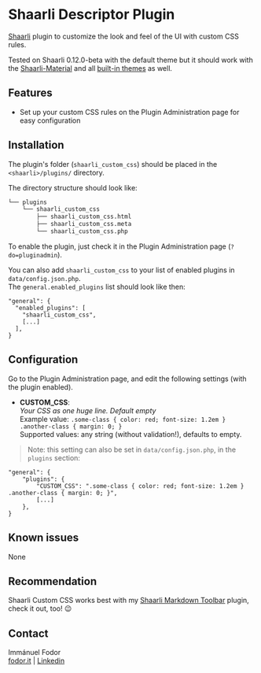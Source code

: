 # Shaarli Descriptor Plugin

[Shaarli](https://github.com/shaarli/Shaarli) plugin to customize the look and feel of the UI with custom CSS rules. 

Tested on Shaarli 0.12.0-beta with the default theme but it should work with the [Shaarli-Material](https://github.com/kalvn/Shaarli-Material) and all [built-in themes](https://github.com/shaarli/Shaarli/tree/master/tpl/) as well.

## Features

* Set up your custom CSS rules on the Plugin Administration page for easy configuration

## Installation

The plugin's folder (`shaarli_custom_css`) should be placed in the `<shaarli>/plugins/` directory.

The directory structure should look like:

```bash 
└── plugins
    └── shaarli_custom_css
        ├── shaarli_custom_css.html
        ├── shaarli_custom_css.meta
        └── shaarli_custom_css.php
```

To enable the plugin, just check it in the Plugin Administration page (`?do=pluginadmin`).

You can also add `shaarli_custom_css` to your list of enabled plugins in `data/config.json.php`.\
The `general.enabled_plugins` list should look like then:

```
"general": {
  "enabled_plugins": [
    "shaarli_custom_css",
    [...]
  ],
}
```

## Configuration

Go to the Plugin Administration page, and edit the following settings (with the plugin enabled).

* **CUSTOM_CSS**:  
*Your CSS as one huge line. Default empty*  
Example value: `.some-class { color: red; font-size: 1.2em } .another-class { margin: 0; }`  
Supported values: any string (without validation!), defaults to empty.

> Note: this setting can also be set in `data/config.json.php`, in the `plugins` section:

```
"general": {
    "plugins": {
        "CUSTOM_CSS": ".some-class { color: red; font-size: 1.2em } .another-class { margin: 0; }",
        [...]
    },
}
```

## Known issues

None

## Recommendation 

Shaarli Custom CSS works best with my [Shaarli Markdown Toolbar](https://github.com/immanuelfodor/shaarli-markdown-toolbar) plugin, check it out, too! 😉

## Contact

Immánuel Fodor  
[fodor.it](https://fodor.it/shaarlifactorit) | [Linkedin](https://fodor.it/shaarlifactorin)
